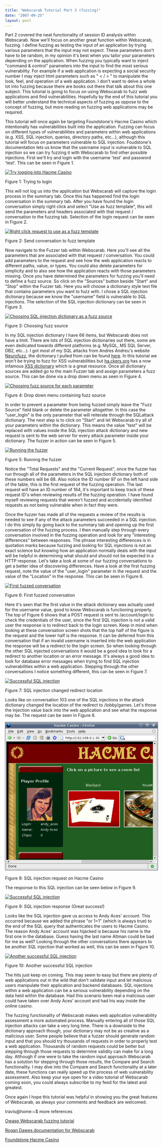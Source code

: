 ```yaml
---
title: "Webscarab Tutorial Part 3 (fuzzing)"
date: "2007-09-25"
layout: post
---
```


Part 2 covered the neat functionality of session ID analysis within Webscarab. Now we'll focus on another great function within Webscarab, fuzzing. I define fuzzing as testing the input of an application by trying various parameters that the input may not expect. These parameters don't have to be random, in my opinion it's best when you tailor your parameters depending on the application. When fuzzing you typically want to inject "command & control" parameters into the input to find the most serious vulnerability. For example if a web application is expecting a social security number I may inject html parameters such as " < / > " to manipulate the look, feel, and operation of a web application. I don't want to delve a whole lot into fuzzing because there are books out there that talk about this one subject. This tutorial is going to focus on using Webscarab to fuzz web applications and find vulnerabilities. Hopefully by the end of this tutorial you will better understand the technical aspects of fuzzing as oppose to the concept of fuzzing, but more reading on fuzzing web applications may be required.


This tutorial will once again be targeting Foundstone's Hacme Casino which intentionally has vulnerabilities built into the application. Fuzzing can focus on different types of vulnerabilities and parameters within web applications (e.g. XSS, SQL injection, queries, directory paths, etc...), although this tutorial will focus on parameters vulnerable to SQL injection. Foudstone's documentation lets us know that the username input is vulnerable to SQL injection so we can try fuzzing it with Webscarab to find other possible injections. First we'll try and login with the username 'test' and password 'test'. This can be seen in Figure 1.

[![Try logging into Hacme Casino](images/loginhacmecasinowithusernametest.png)](http://travisaltman.com/wp-content/loginhacmecasinowithusernametest.png "Try logging into Hacme Casino")

Figure 1: Trying to login

This will not log us into the application but Webscarab will capture the login process in the summary tab. Once this has happened find the login conversation in the summary tab. After you have found the login conversation simply right click and select "Use as fuzz template", this will send the parameters and headers associated with that request / conversation to the fuzzing tab. Selection of the login request can be seen in Figure 2.

[![Right click request to use as a fuzz template](images/rightclickuseasfuzztemplateforhacmecasinologin.png)](http://travisaltman.com/wp-content/rightclickuseasfuzztemplateforhacmecasinologin.png "Right click request to use as a fuzz template")

Figure 2: Send conversation to fuzz template

Now navigate to the Fuzzer tab within Webscarab. Here you'll see all the parameters that are associated with that request / conversation. You could add parameters to the request and see how the web application reacts to different paths, value, or types. You could also delete parameters for simplicity and to also see how the application reacts with those parameters missing. Once you have determined the parameters for fuzzing you'll need to define a fuzz source. So click on the "Sources" button beside "Start" and "Stop" within the Fuzzer tab. Here you will choose a dictionary style text file that contains parameters you want to fuzz with. I chose a SQL injection dictionary because we know the "username" field is vulnerable to SQL injections. The selection of the SQL injection dictionary can be seen in Figure 3.

[![Choosing SQL injection dictionary as a fuzz source](images/pickingsqlinjectionfuzzsources.png)](http://travisaltman.com/wp-content/pickingsqlinjectionfuzzsources.png "Choosing SQL injection dictionary as a fuzz source")

Figure 3: Choosing fuzz source

In my SQL injection dictionary I have 66 items, but Webscarab does not have a limit. There are lots of SQL injection dictionaries out there, some are even dedicated towards different platforms (e.g. MySQL, MS SQL Server, DB2, etc...). I got most of my SQL attacks from Andres Andreu's website [Neurofuzz](http://www.neurofuzz.com/), the dictionary I pulled from can be found [here](http://www.neurofuzz.com/modules/software/wsfuzzer/All_attack.txt). In this tutorial we won't be trying to fuzz for XSS vulnerabilities but [ha.ckers.org](http://ha.ckers.org/) has a now infamous [XSS dictionary](http://ha.ckers.org/xss.html) which is a great resource. Once all dictionary sources are added go to the main Fuzzer tab and assign parameters a fuzz source. This can be done via a drop down menu as seen in Figure 4.

[![Choosing fuzz source for each parameter](images/choosesqlinjectionfuzzsourcefromdropdownlist.png)](http://travisaltman.com/wp-content/choosesqlinjectionfuzzsourcefromdropdownlist.png "Choosing fuzz source for each parameter")

Figure 4: Drop down menu containing fuzz source

In order to prevent a parameter from being fuzzed simply leave the "Fuzz Source" field blank or delete the parameter altogether. In this case the "user\_login" is the only parameter that will reiterate through the SQLattack dictionary. The next step is to click on "Start" and let Webscarab try all of your parameters within the dictionary. This means the value "test" will be replaced with values inside the SQL injection attack dictionary and new request is sent to the web server for every attack parameter inside your dictionary. The fuzzer in action can be seen in Figure 5.

[![Running the fuzzer](images/runningfuzzerandwatchingrequests.png)](http://travisaltman.com/wp-content/runningfuzzerandwatchingrequests.png "Running the fuzzer")

Figure 5: Running the fuzzer

Notice the "Total Requests" and the "Current Request", once the fuzzer has run through all of the parameters in the SQL injection dictionary both of these numbers will be 68. Also notice the ID number 97 on the left hand side of the table, this is the first request of the fuzzing operation. The last request will have an ID number of 164, it's important to keep track of these request ID's when reviewing results of the fuzzing operation. I have found myself reviewing requests that weren't fuzzed and accidentally identified requests as not being vulnerable when in fact they were.

Once the fuzzer has made all of the requests a review of the results is needed to see if any of the attack parameters succeeded in a SQL injection. I do this simply by going back to the summary tab and opening up the first conversation of the fuzzing process. I then manually step through every conversation involved in the fuzzing operation and look for any "interesting differences" between responses. The phrase interesting differences is in quotation marks because fuzzing and looking for SQL injections is not an exact science but knowing how an application normally deals with the input will be helpful in determining what should and should not be expected in a HTTP response. Let's take a look at some of our fuzzing conversations to get a better idea of discovering differences. Have a look at the first fuzzing request, note the value of the "user\_login" parameter in the request and the value of the "Location" in the response. This can be seen in Figure 6.

[![First fuzzed conversation](images/nosqlinjectionfuzzparameterconversation97markedup.png)](http://travisaltman.com/wp-content/nosqlinjectionfuzzparameterconversation97markedup.png "First fuzzed conversation")

Figure 6: First fuzzed conversation

Here it's seen that the first value in the attack dictionary was actually used for the username value, good to know Webscarab is functioning properly. The top of Figure 6 shows that a POST request is sent to /account/login to check the credentials of the user, since the first SQL injection is not a valid user the response is to redirect back to the login screen. Keep in mind when looking at these conversation screen shots that the top half of the figure is the request and the lower half is the response. It can be deferred from this conversation that if an invalid username is inserted into the web application the response will be a redirect to the login screen. So when looking through the other SQL injected conversations it would be a good idea to look for a redirect to another location or an error message. It's always a good idea to look for database error messages when trying to find SQL injection vulnerabilities within a web application. Stepping through the other conversations I notice something different, this can be seen in Figure 7.

[![Successful SQL injection](images/sqlinjectionfuzzparameterconversation103withredtext.png)](http://travisaltman.com/wp-content/sqlinjectionfuzzparameterconversation103withredtext.png "Successful SQL injection")

Figure 7: SQL injection changed redirect location

Looks like on conversation 103 one of the SQL injections in the attack dictionary changed the location of the redirect to /lobby/games. Let's throw the injection value back into the web application and see what the response may be. The request can be seen in Figure 8.

![](/assets/aftersqlinjectionviawebinterface.png)

Figure 8: SQL injection request on Hacme Casino

The response to this SQL injection can be seen below in Figure 9.

[![Successful SQL injection](images/aftersqlinjectionviawebinterface.png)](http://travisaltman.com/wp-content/aftersqlinjectionviawebinterface.png "Successful SQL injection")

Figure 9: SQL injection response (Great success!)

Looks like the SQL injection gave us access to Andy Aces' account. This occurred because we added the phrase "or 1=1" (which is always true) to the end of the SQL query that authenticates the users to Hacme Casino. The reason Andy Aces' account was hijacked is because his name is the first one in the database. Guess having the last name Altman could be bad for me as well? Looking through the other conversations there appears to be another SQL injection that worked as well, this can be seen in Figure 10.

[![Another successful SQL injection](images/sqlinjectionfuzzparameterconversation117withredtext.png)](http://travisaltman.com/wp-content/sqlinjectionfuzzparameterconversation117withredtext.png "Another successful SQL injection")

Figure 10: Another successful SQL injection

The hits just keep on coming. This may seem to easy but there are plenty of web applications out in the wild that don't validate input and let malicious users manipulate their application and backend databases. SQL injections within a web application can be a serious vulnerability depending on the data held within the database. Had this scenario been real a malicious user could have taken over Andy Aces' account and had his way inside the online casino.

The fuzzing functionality of Webscarab makes web application vulnerability assessment a more automated process. Manually entering all of those SQL injection attacks can take a very long time. There is a downside to the dictionary approach though, your dictionary may not be as creative as a malicious user. Some people believe that a fuzzer should generate random input and that you should try thousands of requests in order to properly test a web application. Thousands of random requests could be better but stepping through those requests to determine validity can make for a long day. Although if one were to take the random input approach Webscarab has a solution for stepping through those results, the Compare and Search functionality. I may dive into the Compare and Search functionality at a later date, these functions can really speed up the process of web vulnerability assessment. Also keep your eye open for a video tutorial of Webscarab coming soon, you could always subscribe to my feed for the latest and greatest.

Once again I hope this tutorial was helpful in showing you the great features of Webscarab, as always your comments and feedback are welcomed.

travis@home:~$ more references

[Owasp Webscarab fuzzing tutorial](http://www.owasp.org/index.php/Fuzzing_with_WebScarab)

[Rogan Dawes documentation for Webscarab](http://dawes.za.net/rogan/webscarab/docs/)

[Foundstone Hacme Casino](http://www.foundstone.com/us/resources/proddesc/hacmecasino.htm)
